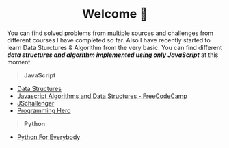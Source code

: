 <h1 align="center">Welcome 👋</h1>
 
You can find solved problems from multiple sources and challenges from different courses I have completed so far. Also I have recently started to learn Data Sturctures & Algorithm from the very basic. You can find different ***data structures and algorithm implemented using only JavaScript*** at this moment.

> **JavaScript**

- [Data Structures](JS/data-structures)
- [Javascript Algorithms and Data Structures - FreeCodeCamp](JS/javascript-algorithms-and-data-structures-freecodecamp)
- [JSchallenger](JS/js-challenger)
- [Programming Hero](JS/js/programming-hero)

> **Python**

- [Python For Everybody](Python/py4e)
